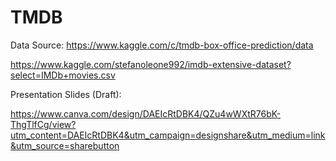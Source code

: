 # TMDB

Data Source: 
https://www.kaggle.com/c/tmdb-box-office-prediction/data

https://www.kaggle.com/stefanoleone992/imdb-extensive-dataset?select=IMDb+movies.csv



Presentation Slides (Draft):

https://www.canva.com/design/DAEIcRtDBK4/QZu4wWXtR76bK-ThgTlfCg/view?utm_content=DAEIcRtDBK4&utm_campaign=designshare&utm_medium=link&utm_source=sharebutton